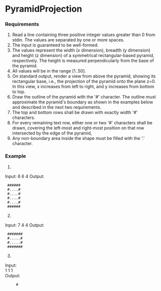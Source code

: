 # PyramidProjection

### Requirements

1. Read a line containing three positive integer values greater than 0 from stdin. The values are separated by one or more spaces.
2. The input is guaranteed to be well-formed.
3. The values represent the width (x dimension), breadth (y dimension) and height (z
dimension) of a symmetrical rectangular-based pyramid, respectively. The height is
measured perpendicularly from the base of the pyramid.
4. All values will be in the range [1..50].
5. On standard output, render a view from above the pyramid, showing its rectangular
base, i.e., the projection of the pyramid onto the plane z=0. In this view, x increases
from left to right, and y increases from bottom to top.
6. Draw the outline of the pyramid with the '#' character. The outline must approximate
the pyramid's boundary as shown in the examples below and described in the next
two requirements.
7. The top and bottom rows shall be drawn with exactly width '#' characters.
8. For every remaining text row, either one or two '#' characters shall be drawn,
covering the left-most and right-most position on that row intersected by the edge of
the pyramid,
9. Any non-boundary area inside the shape must be filled with the '.' character.

### Example

1. 
Input:
6 6 4
Output:

     ######
     #....#
     #....#
     #....#
     #....#
     ######
2. 
Input:
7 4 4
Output:

     #######
     #.....#
     #.....#
     #######
     
3. 
Input: <br>
1 1 1 <br>
Output:

         #
